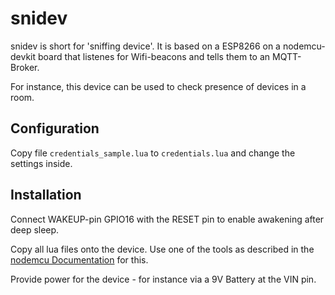 snidev
======

snidev is short for 'sniffing device'. It is based on a ESP8266 on a
nodemcu-devkit board that listenes for Wifi-beacons and tells them to
an MQTT-Broker.

For instance, this device can be used to check presence of devices in
a room.

Configuration
-------------

Copy file `credentials_sample.lua` to `credentials.lua` and change the
settings inside.


Installation
-----------

Connect WAKEUP-pin GPIO16 with the RESET pin to enable awakening after
deep sleep.

Copy all lua files onto the device. Use one of the tools as described
in the
[nodemcu Documentation](https://nodemcu.readthedocs.io/en/master/en/upload/) 
for this.

Provide power for the device - for instance via a 9V Battery at the
VIN pin.
